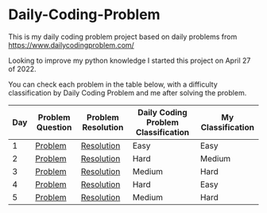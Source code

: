 # Daily-Coding-Problem
This is my daily coding problem project based on daily problems from https://www.dailycodingproblem.com/

Looking to improve my python knowledge I started this project on April 27 of 2022.

You can check each problem in the table below, with a difficulty classification by Daily Coding Problem and me after solving the problem.

| Day | Problem Question | Problem Resolution | Daily Coding Problem Classification | My Classification |
|---|---|---|---|---|
| 1 | [Problem](/Days/Day01/Problem.md) | [Resolution](/Days/Day01/__init__.py) | Easy | Easy |
| 2 | [Problem](/Days/Day02/Problem.md) | [Resolution](/Days/Day02/__init__.py) | Hard | Medium |
| 3 | [Problem](/Days/Day03/Problem.md) | [Resolution](/Days/Day03/__init__.py) | Medium | Hard |
| 4 | [Problem](/Days/Day04/Problem.md) | [Resolution](/Days/Day04/__init__.py) | Hard | Easy |
| 5 | [Problem](/Days/Day05/Problem.md) | [Resolution](/Days/Day05/__init__.py) | Medium | Hard |

